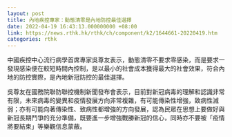```yaml
---
layout: post
title: 內地疾控專家：動態清零是內地防控最佳選擇
date: 2022-04-19 16:43:13.000000000 +08:00
link: https://news.rthk.hk/rthk/ch/component/k2/1644661-20220419.htm
categories: rthk
---
```


中國疾控中心流行病學首席專家吳尊友表示，動態清零不要求零感染，而是要求一發現感染便在較短時間內控制，是以最小的社會成本獲得最大的社會效果，符合內地的防控實際，是內地新冠防控的最佳選擇。

吳尊友在國務院聯防聯控機制新聞發布會表示，目前對新冠病毒的理解和認識非常有限，未來病毒的變異和疫情發展方向非常複雜，有可能傳染性增強，致病性減弱；亦有可能向著傳染性、致病性都增強的方向發展，認為民眾在思想上要做好與新冠長期鬥爭的充分準備，既要進一步增強戰勝新冠的信心，同時亦不要被「疫情將要結束」等樂觀信息蒙蔽。
